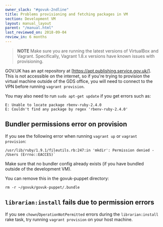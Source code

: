 ```yaml
---
owner_slack: "#govuk-2ndline"
title: Problems provisioning and fetching packages in VM
section: Development VM
layout: manual_layout
parent: "/manual.html"
last_reviewed_on: 2018-09-04
review_in: 6 months
---
```


> **NOTE**
> Make sure you are running the latest versions of VirtualBox and Vagrant.
> Specifically, Vagrant 1.8.x versions have known issues with provisioning.

GOV.UK has an apt repository at [https://apt.publishing.service.gov.uk/]. This is
not accessible on the internet, so if you're trying to provision the
virtual machine outside of the GDS office, you will need to connect to the
VPN before running `vagrant provision`.

You may also need to run `sudo apt-get update` if you get errors such as:

```shell
E: Unable to locate package rbenv-ruby-2.4.0
E: Couldn't find any package by regex 'rbenv-ruby-2.4.0'
```

## Bundler permissions error on provision

If you see the following error when running `vagrant up` or `vagrant provision`:

```shell
/usr/lib/ruby/1.9.1/fileutils.rb:247:in 'mkdir': Permission denied - /Users (Errno::EACCES)`
```

Make sure that no bundler config already exists (if you have bundled outside of
the development VM).

You can remove this in the govuk-puppet directory:

`rm -r ~/govuk/govuk-puppet/.bundle`

## `librarian:install` fails due to permission errors

If you see `chown`/`OperationNotPermitted` errors during the `librarian:install` rake task,
try running `vagrant provision` on your host machine.
